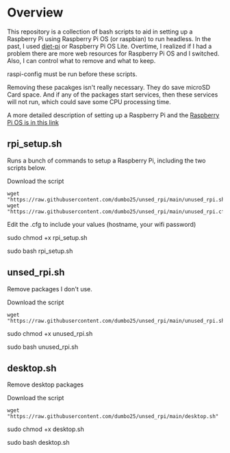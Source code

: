 # Overview
This repository is a collection of bash scripts to aid in setting up a Raspberry Pi using Raspberry Pi OS (or raspbian) to run headless. In the past, I used [diet-pi](https://dietpi.com/) or Raspberry Pi OS Lite. Overtime, I realized if I had a problem there are more web resources for Raspberry Pi OS and I switched. Also, I can control what to remove and what to keep.

raspi-config must be run before these scripts.

Removing these pacakges isn't really necessary. They do save microSD Card space. And if any of the packages start services, then these services will not run, which could save some CPU processing time.

A more detailed description of setting up a Raspberry Pi and the [Raspberry Pi OS is in this link](https://sites.google.com/site/cartwrightraspberrypiprojects/home/steps/setup-raspberry-pi-3-with-raspbian)

## rpi_setup.sh
Runs a bunch of commands to setup a Raspberry Pi, including the two scripts below.

Download the script 
```
wget "https://raw.githubusercontent.com/dumbo25/unsed_rpi/main/unused_rpi.sh"
wget "https://raw.githubusercontent.com/dumbo25/unsed_rpi/main/unused_rpi.cfg"
```

Edit the .cfg to include your values (hostname, your wifi password)

sudo chmod +x rpi_setup.sh

sudo bash rpi_setup.sh

## unsed_rpi.sh
Remove packages I don't use.

Download the script 
```
wget "https://raw.githubusercontent.com/dumbo25/unsed_rpi/main/unused_rpi.sh"
```

sudo chmod +x unused_rpi.sh

sudo bash unused_rpi.sh

## desktop.sh
Remove desktop packages

Download the script 
```
wget "https://raw.githubusercontent.com/dumbo25/unsed_rpi/main/desktop.sh"
```

sudo chmod +x desktop.sh

sudo bash desktop.sh
